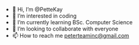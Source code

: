 - 👋 Hi, I’m @PetteKay
- 👀 I’m interested in coding 
- 🌱 I’m currently learning BSc. Computer Science 
- 💞️ I’m looking to collaborate with everyone 
- 📫 How to reach me peterteaminc@gmail.com

<!---
PetteKay/PetteKay is a ✨ special ✨ repository because its `README.md` (this file) appears on your GitHub profile.
You can click the Preview link to take a look at your changes.
--->
